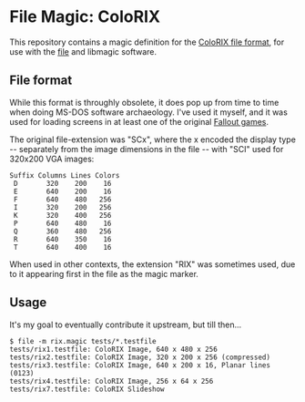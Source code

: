 # File Magic: ColoRIX

This repository contains a magic definition for the [ColoRIX file format](http://fileformats.archiveteam.org/wiki/ColoRIX),
for use with the [file](https://github.com/file/file) and libmagic software.

## File format

While this format is throughly obsolete, it does pop up from time to time
when doing MS-DOS software archaeology. I've used it myself, and it was
used for loading screens in at least one of the original [Fallout games](https://falloutmods.fandom.com/wiki/RIX_File_Format).

The original file-extension was "SCx", where the x encoded the display type
-- separately from the image dimensions in the file -- with "SCI" used
for 320x200 VGA images:

```
Suffix Columns Lines Colors
 D       320    200    16
 E       640    200    16
 F       640    480   256
 I       320    200   256
 K       320    400   256
 P       640    480    16
 Q       360    480   256
 R       640    350    16
 T       640    400    16
```

When used in other contexts, the extension "RIX" was sometimes used, due to it appearing first in the file as the magic marker.

## Usage

It's my goal to eventually contribute it upstream, but till then...

```console
$ file -m rix.magic tests/*.testfile
tests/rix1.testfile: ColoRIX Image, 640 x 480 x 256
tests/rix2.testfile: ColoRIX Image, 320 x 200 x 256 (compressed)
tests/rix3.testfile: ColoRIX Image, 640 x 200 x 16, Planar lines (0123)
tests/rix4.testfile: ColoRIX Image, 256 x 64 x 256
tests/rix7.testfile: ColoRIX Slideshow
```
